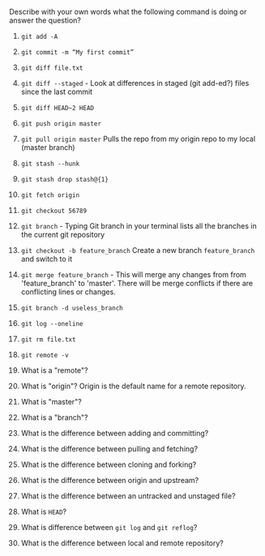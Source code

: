 Describe with your own words what the following command is doing or answer the question?

1. `git add -A`

1. `git commit -m “My first commit”`

1. `git diff file.txt`

4. `git diff --staged` - Look at differences in staged (git add-ed?) files since the last commit

1. `git diff HEAD~2 HEAD`

1. `git push origin master`

1. `git pull origin master` Pulls the repo from my origin repo to my local (master branch)

1. `git stash --hunk`

1. `git stash drop stash@{1}`

1. `git fetch origin`

1. `git checkout 56789`

1. `git branch` - Typing Git branch in your terminal lists all the branches in the current git repository

1. `git checkout -b feature_branch` Create a new branch `feature_branch` and switch to it

1. `git merge feature_branch` - This will merge any changes from from 'feature_branch' to 'master'. There will be merge conflicts if there are conflicting lines or changes.

1. `git branch -d useless_branch`

1. `git log --oneline`

1. `git rm file.txt`

1. `git remote -v`

1. What is a "remote"?

1. What is "origin"? Origin is the default name for a remote repository.

1. What is "master"?

1. What is a "branch"?

1. What is the difference between adding and committing?

1. What is the difference between pulling and fetching?

1. What is the difference between cloning and forking?

1. What is the difference between origin and upstream?

1. What is the difference between an untracked and unstaged file?

1. What  is `HEAD`?

1. What is difference between `git log` and `git reflog`?

1. What is the difference between local and remote repository?
